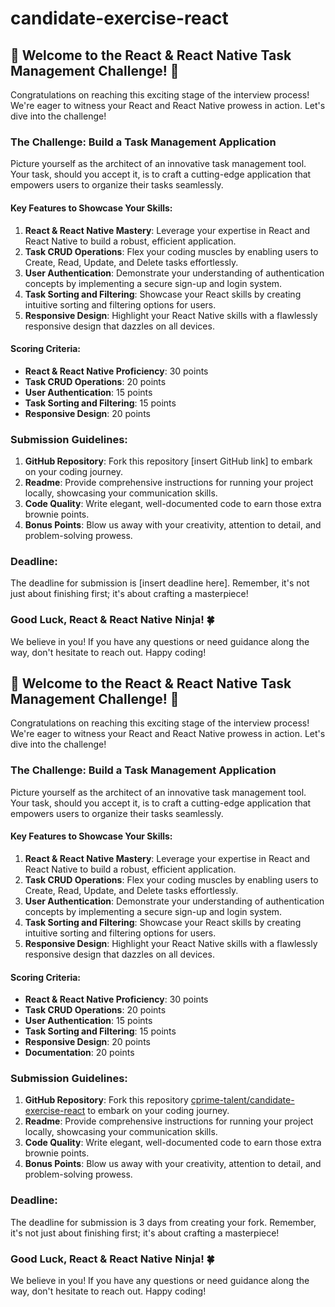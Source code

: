 # candidate-exercise-react

## 🚀 Welcome to the React & React Native Task Management Challenge! 📝

Congratulations on reaching this exciting stage of the interview process! We're eager to witness your React and React Native prowess in action. Let's dive into the challenge!

### The Challenge: Build a Task Management Application

Picture yourself as the architect of an innovative task management tool. Your task, should you accept it, is to craft a cutting-edge application that empowers users to organize their tasks seamlessly.

#### Key Features to Showcase Your Skills:

1. **React & React Native Mastery**: Leverage your expertise in React and React Native to build a robust, efficient application.
2. **Task CRUD Operations**: Flex your coding muscles by enabling users to Create, Read, Update, and Delete tasks effortlessly.
3. **User Authentication**: Demonstrate your understanding of authentication concepts by implementing a secure sign-up and login system.
4. **Task Sorting and Filtering**: Showcase your React skills by creating intuitive sorting and filtering options for users.
5. **Responsive Design**: Highlight your React Native skills with a flawlessly responsive design that dazzles on all devices.

#### Scoring Criteria:

- **React & React Native Proficiency**: 30 points
- **Task CRUD Operations**: 20 points
- **User Authentication**: 15 points
- **Task Sorting and Filtering**: 15 points
- **Responsive Design**: 20 points

### Submission Guidelines:

1. **GitHub Repository**: Fork this repository [insert GitHub link] to embark on your coding journey.
2. **Readme**: Provide comprehensive instructions for running your project locally, showcasing your communication skills.
3. **Code Quality**: Write elegant, well-documented code to earn those extra brownie points.
4. **Bonus Points**: Blow us away with your creativity, attention to detail, and problem-solving prowess.

### Deadline:

The deadline for submission is [insert deadline here]. Remember, it's not just about finishing first; it's about crafting a masterpiece!

### Good Luck, React & React Native Ninja! 🍀

We believe in you! If you have any questions or need guidance along the way, don't hesitate to reach out. Happy coding!
## 🚀 Welcome to the React & React Native Task Management Challenge! 📝

Congratulations on reaching this exciting stage of the interview process! We're eager to witness your React and React Native prowess in action. Let's dive into the challenge!

### The Challenge: Build a Task Management Application

Picture yourself as the architect of an innovative task management tool. Your task, should you accept it, is to craft a cutting-edge application that empowers users to organize their tasks seamlessly.

#### Key Features to Showcase Your Skills:

1. **React & React Native Mastery**: Leverage your expertise in React and React Native to build a robust, efficient application.
2. **Task CRUD Operations**: Flex your coding muscles by enabling users to Create, Read, Update, and Delete tasks effortlessly.
3. **User Authentication**: Demonstrate your understanding of authentication concepts by implementing a secure sign-up and login system.
4. **Task Sorting and Filtering**: Showcase your React skills by creating intuitive sorting and filtering options for users.
5. **Responsive Design**: Highlight your React Native skills with a flawlessly responsive design that dazzles on all devices.

#### Scoring Criteria:

- **React & React Native Proficiency**: 30 points
- **Task CRUD Operations**: 20 points
- **User Authentication**: 15 points
- **Task Sorting and Filtering**: 15 points
- **Responsive Design**: 20 points
- **Documentation**: 20 points

### Submission Guidelines:

1. **GitHub Repository**: Fork this repository [cprime-talent/candidate-exercise-react](https://github.com/cprime-talent/candidate-exercise-react) to embark on your coding journey.
2. **Readme**: Provide comprehensive instructions for running your project locally, showcasing your communication skills.
3. **Code Quality**: Write elegant, well-documented code to earn those extra brownie points.
4. **Bonus Points**: Blow us away with your creativity, attention to detail, and problem-solving prowess.

### Deadline:

The deadline for submission is 3 days from creating your fork. Remember, it's not just about finishing first; it's about crafting a masterpiece!

### Good Luck, React & React Native Ninja! 🍀

We believe in you! If you have any questions or need guidance along the way, don't hesitate to reach out. Happy coding!

